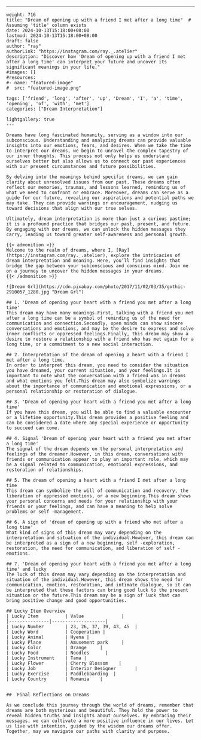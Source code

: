---
    weight: 716
    title: "Dream of opening up with a friend I met after a long time"  # Assuming 'title' column exists
    date: 2024-10-13T15:18:00+08:00
    lastmod: 2024-10-13T15:18:00+08:00
    draft: false
    author: "ray"
    authorLink: "https://instagram.com/ray._.atelier"
    description: "Discover how 'Dream of opening up with a friend I met after a long time' can interpret your future and uncover its significant meanings in your life."
    #images: []
    #resources:
    #- name: "featured-image"
    #  src: "featured-image.png"
    
    tags: ['friend', 'long', 'after', 'up', 'Dream', 'I', 'a', 'time', 'opening', 'of', 'with', 'met']
    categories: ["Dream Interpretation"]
    
    lightgallery: true
    ---
    
    Dreams have long fascinated humanity, serving as a window into our subconscious. Understanding and analyzing dreams can provide valuable insights into our emotions, fears, and desires. When we take the time to interpret our dreams, we begin to unravel the complex tapestry of our inner thoughts. This process not only helps us understand ourselves better but also allows us to connect our past experiences with our present circumstances and future possibilities.
    
    By delving into the meanings behind specific dreams, we can gain clarity about unresolved issues from our past. These dreams often reflect our memories, traumas, and lessons learned, reminding us of what we need to confront or embrace. Moreover, dreams can serve as a guide for our future, revealing our aspirations and potential paths we may take. They can provide warnings or encouragement, nudging us toward decisions that align with our true selves.
    
    Ultimately, dream interpretation is more than just a curious pastime; it is a profound practice that bridges our past, present, and future. By engaging with our dreams, we can unlock the hidden messages they carry, leading us toward greater self-awareness and personal growth.
    
    {{< admonition >}}
    Welcome to the realm of dreams, where I, [Ray](https://instagram.com/ray._.atelier), explore the intricacies of dream interpretation and meaning. Here, you’ll find insights that bridge the gap between your subconscious and conscious mind. Join me on a journey to uncover the hidden messages in your dreams.
    {{< /admonition >}}
    
    ![Dream Grl](https://cdn.pixabay.com/photo/2017/11/02/03/35/gothic-2910057_1280.jpg "Dream Grl")
    
    ## 1. 'Dream of opening your heart with a friend you met after a long time'
    This dream may have many meanings.First, talking with a friend you met after a long time can be a symbol of reminding us of the need for communication and connection.Secondly, open minds can show sincere conversations and emotions, and may be the desire to express and solve inner conflicts or oppressed feelings.Finally, this dream may show a desire to restore a relationship with a friend who has met again for a long time, or a commitment to a new social interaction.
    
    ## 2. Interpretation of the dream of opening a heart with a friend I met after a long time.
    In order to interpret this dream, you need to consider the situation you have dreamed, your current situation, and your feelings.It is important to note what the conversation with a friend was in dreams and what emotions you felt.This dream may also symbolize warnings about the importance of communication and emotional expressions, or a personal relationship or restoration of dialogue.
    
    ## 3. 'Dream of opening your heart with a friend you met after a long time'
    If you have this dream, you will be able to find a valuable encounter or a lifetime opportunity.This dream provides a positive feeling and can be considered a date where any special experience or opportunity to succeed can come.
    
    ## 4. Signal 'Dream of opening your heart with a friend you met after a long time'
    The signal of the dream depends on the personal interpretation and feelings of the dreamer.However, in this dream, conversations with friends or communication appear to play an important role, which may be a signal related to communication, emotional expressions, and restoration of relationships.
    
    ## 5. The dream of opening a heart with a friend I met after a long time
    This dream can symbolize the will of communication and recovery, the liberation of oppressed emotions, or a new beginning.This dream shows your personal concerns and needs for your relationship with your friends or your feelings, and can have a meaning to help solve problems or self -management.
    
    ## 6. A sign of 'dream of opening up with a friend who met after a long time'
    What kind of signs of this dream may vary depending on the interpretation and situation of the individual.However, this dream can be interpreted as a sign of a new beginning, self -exploration, restoration, the need for communication, and liberation of self -emotions.
    
    ## 7. 'Dream of opening your heart with a friend you met after a long time' and lucky
    The luck of this dream may vary depending on the interpretation and situation of the individual.However, this dream shows the need for communication, emotion, restoration, and intimate dialogue, so it can be interpreted that these factors can bring good luck to the present situation or the future.This dream may be a sign of luck that can bring positive change and good opportunities.
    
    ## Lucky Item Overview
    | Lucky Item          | Value              |
    |---------------|--------------------|
    | Lucky Number        | 23, 26, 37, 39, 43, 45  |
    | Lucky Word          | Cooperation |
    | Lucky Animal        | Hyena |
    | Lucky Place         | Amusement park     |
    | Lucky Color         | Orange     |
    | Lucky Food          | Noodles      |
    | Lucky Instrument    | Tama |
    | Lucky Flower        | Cherry Blossom    |
    | Lucky Job           | Interior Designer       |
    | Lucky Exercise      | Paddleboarding  |
    | Lucky Country       | Romania    |
    
    
    ##  Final Reflections on Dreams
    
    As we conclude this journey through the world of dreams, remember that dreams are both mysterious and beautiful. They hold the power to reveal hidden truths and insights about ourselves. By embracing their messages, we can cultivate a more positive influence in our lives. Let us live with intention, guided by the wisdom our dreams offer. Together, may we navigate our paths with clarity and purpose.
    